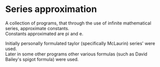# Series approximation

A collection of programs, that through the use of infinite mathematical series, approximate constants.  
Constants approximated are pi and e.  

Initially personally formulated taylor (specifically McLaurin) series' were used.  
Later in some other programs other various formulas (such as David Bailey's spigot formula) were used.
